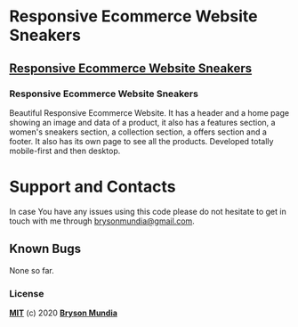 # Responsive Ecommerce Website Sneakers

## [Responsive Ecommerce Website Sneakers](https://bryson69.github.io/Responsive-Ecommerce-Website-Sneakers/)

### Responsive Ecommerce Website Sneakers
Beautiful Responsive Ecommerce Website. It has a header and a home page showing an image and data of a product, it also has a features section, a women's sneakers section, a collection section, a offers section and a footer. It also has its own page to see all the products. Developed totally mobile-first and then desktop.

# Support and Contacts
In case You have any issues using this code please do not hesitate to get in touch with me through brysonmundia@gmail.com.

## Known Bugs
None so far.

### License
**[MIT](./LICENSE)** (c) 2020 **[Bryson Mundia]()**

